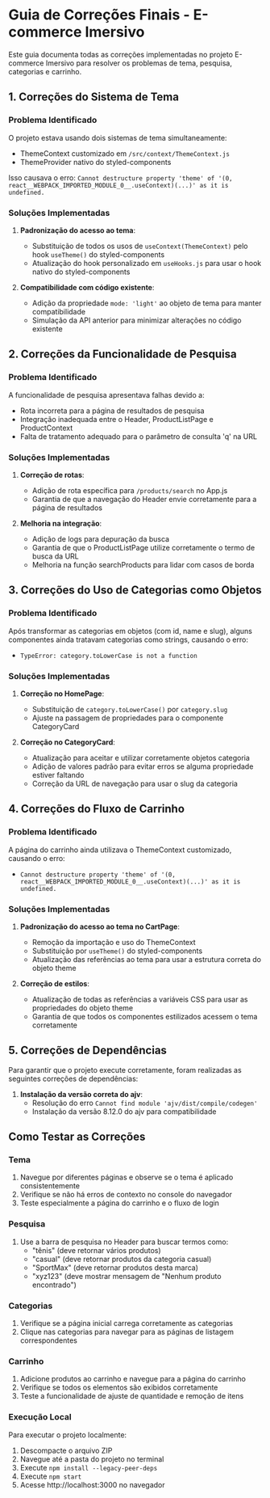 # Guia de Correções Finais - E-commerce Imersivo

Este guia documenta todas as correções implementadas no projeto E-commerce Imersivo para resolver os problemas de tema, pesquisa, categorias e carrinho.

## 1. Correções do Sistema de Tema

### Problema Identificado
O projeto estava usando dois sistemas de tema simultaneamente:
- ThemeContext customizado em `/src/context/ThemeContext.js`
- ThemeProvider nativo do styled-components

Isso causava o erro: `Cannot destructure property 'theme' of '(0, react__WEBPACK_IMPORTED_MODULE_0__.useContext)(...)' as it is undefined.`

### Soluções Implementadas
1. **Padronização do acesso ao tema**:
   - Substituição de todos os usos de `useContext(ThemeContext)` pelo hook `useTheme()` do styled-components
   - Atualização do hook personalizado em `useHooks.js` para usar o hook nativo do styled-components

2. **Compatibilidade com código existente**:
   - Adição da propriedade `mode: 'light'` ao objeto de tema para manter compatibilidade
   - Simulação da API anterior para minimizar alterações no código existente

## 2. Correções da Funcionalidade de Pesquisa

### Problema Identificado
A funcionalidade de pesquisa apresentava falhas devido a:
- Rota incorreta para a página de resultados de pesquisa
- Integração inadequada entre o Header, ProductListPage e ProductContext
- Falta de tratamento adequado para o parâmetro de consulta 'q' na URL

### Soluções Implementadas
1. **Correção de rotas**:
   - Adição de rota específica para `/products/search` no App.js
   - Garantia de que a navegação do Header envie corretamente para a página de resultados

2. **Melhoria na integração**:
   - Adição de logs para depuração da busca
   - Garantia de que o ProductListPage utilize corretamente o termo de busca da URL
   - Melhoria na função searchProducts para lidar com casos de borda

## 3. Correções do Uso de Categorias como Objetos

### Problema Identificado
Após transformar as categorias em objetos (com id, name e slug), alguns componentes ainda tratavam categorias como strings, causando o erro:
- `TypeError: category.toLowerCase is not a function`

### Soluções Implementadas
1. **Correção no HomePage**:
   - Substituição de `category.toLowerCase()` por `category.slug`
   - Ajuste na passagem de propriedades para o componente CategoryCard

2. **Correção no CategoryCard**:
   - Atualização para aceitar e utilizar corretamente objetos categoria
   - Adição de valores padrão para evitar erros se alguma propriedade estiver faltando
   - Correção da URL de navegação para usar o slug da categoria

## 4. Correções do Fluxo de Carrinho

### Problema Identificado
A página do carrinho ainda utilizava o ThemeContext customizado, causando o erro:
- `Cannot destructure property 'theme' of '(0, react__WEBPACK_IMPORTED_MODULE_0__.useContext)(...)' as it is undefined.`

### Soluções Implementadas
1. **Padronização do acesso ao tema no CartPage**:
   - Remoção da importação e uso do ThemeContext
   - Substituição por `useTheme()` do styled-components
   - Atualização das referências ao tema para usar a estrutura correta do objeto theme

2. **Correção de estilos**:
   - Atualização de todas as referências a variáveis CSS para usar as propriedades do objeto theme
   - Garantia de que todos os componentes estilizados acessem o tema corretamente

## 5. Correções de Dependências

Para garantir que o projeto execute corretamente, foram realizadas as seguintes correções de dependências:

1. **Instalação da versão correta do ajv**:
   - Resolução do erro `Cannot find module 'ajv/dist/compile/codegen'`
   - Instalação da versão 8.12.0 do ajv para compatibilidade

## Como Testar as Correções

### Tema
1. Navegue por diferentes páginas e observe se o tema é aplicado consistentemente
2. Verifique se não há erros de contexto no console do navegador
3. Teste especialmente a página do carrinho e o fluxo de login

### Pesquisa
1. Use a barra de pesquisa no Header para buscar termos como:
   - "tênis" (deve retornar vários produtos)
   - "casual" (deve retornar produtos da categoria casual)
   - "SportMax" (deve retornar produtos desta marca)
   - "xyz123" (deve mostrar mensagem de "Nenhum produto encontrado")

### Categorias
1. Verifique se a página inicial carrega corretamente as categorias
2. Clique nas categorias para navegar para as páginas de listagem correspondentes

### Carrinho
1. Adicione produtos ao carrinho e navegue para a página do carrinho
2. Verifique se todos os elementos são exibidos corretamente
3. Teste a funcionalidade de ajuste de quantidade e remoção de itens

### Execução Local
Para executar o projeto localmente:
1. Descompacte o arquivo ZIP
2. Navegue até a pasta do projeto no terminal
3. Execute `npm install --legacy-peer-deps`
4. Execute `npm start`
5. Acesse http://localhost:3000 no navegador
